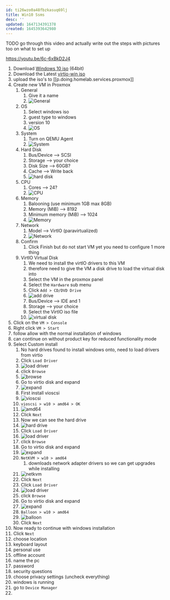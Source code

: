 ```yaml
---
id: ti26wzo0a48fbzkasuq69lj
title: Win10 Ssms
desc: ''
updated: 1647134391378
created: 1645393642980
---
```



TODO go through this video and actually write out the steps with pictures too on what to set up

<https://youtu.be/6c-6xBkD2J4>

1. Download [Windows 10 iso][0] (64bit)
2. Download the Latest [virtio-win iso][1]
3. upload the iso's to [[p.doing.homelab.services.proxmox]]
4. Create new VM in Proxmox
   1. General
      1. Give it a name
      2. ![General](/assets/images/2022-03-12-16-52-44.png)
   2. OS
      1. Select windows iso
      2. guest type to windows
      3. version 10
      4. ![OS](/assets/images/2022-03-12-16-53-32.png)
   3. System
      1. Turn on QEMU Agent
      2. ![System](/assets/images/2022-03-12-16-54-16.png)
   4. Hard Disk
      1. Bus/Device --> SCSI
      2. Storage --> your choice
      3. Disk Size --> 60GB?
      4. Cache --> Write back
      5. ![hard disk](/assets/images/2022-03-12-16-56-29.png)
   5. CPU
      1. Cores --> 24?
      2. ![CPU](/assets/images/2022-03-12-16-57-19.png)
   6. Memory
      1. Balooning (use minimum 1GB max 8GB)
      2. Memory (MiB) --> 8192
      3. Minimum memory (MiB) --> 1024
      4. ![Memory](/assets/images/2022-03-12-16-58-55.png)
   7. Network
      1. Model --> VirtIO (paravirtualized)
      2. ![Network](/assets/images/2022-03-12-16-59-42.png)
   8. Confirm
      1. Click Finish but do not start VM yet you need to configure 1 more thing
   9. VirtIO Virtual Disk
      1. We need to install the virtIO drivers to this VM
      2. therefore need to give the VM a disk drive to load the virtual disk into
      3. Select the VM in the proxmox panel
      4. Select the `Hardware` sub menu
      5. Click `Add > CD/DVD Drive`
      6. ![add drive](/assets/images/2022-03-12-17-02-41.png)
      7. Bus/Device --> IDE and 1
      8. Storage --> your choice
      9. Select the VirtIO iso file
      10. ![virtual disk](/assets/images/2022-03-12-17-03-46.png)
5. Click on the `VM > Console`
6. Right click `VM > Start`
7. follow allow with the normal installation of windows
8. can continue on without product key for reduced functionality mode
9. Select Custom install
    1. No hard drives found to install windows onto, need to load drivers from virtio
    2. Click `Load Driver`
    3. ![load driver](/assets/images/2022-03-12-17-06-28.png)
    4. click `Browse`
    5. ![browse](/assets/images/2022-03-12-17-07-09.png)
    6. Go to virtio disk and expand
    7. ![expand](/assets/images/2022-03-12-17-07-35.png)
    8. First install vioscsi
    9. ![vioscsi](/assets/images/2022-03-12-17-08-39.png)
    10. `vioscsi > w10 > amd64 > OK`
    11. ![amd64](/assets/images/2022-03-12-17-09-22.png)
    12. Click `Next`
    13. Now we can see the hard drive
    14. ![hard drive](/assets/images/2022-03-12-17-10-06.png)
    15. Click `Load Driver`
    16. ![load driver](/assets/images/2022-03-12-17-06-28.png)
    17. click `Browse`
    18. Go to virtio disk and expand
    19. ![expand](/assets/images/2022-03-12-17-07-35.png)
    25. `NetKVM > w10 > amd64`
        1.  downloads network adapter drivers so we can get upgrades while installing
    26. ![netkvm](/assets/images/2022-03-12-17-15-03.png)
    27. Click `Next`
    28. Click `Load Driver`
    29. ![load driver](/assets/images/2022-03-12-17-06-28.png)
    31. click `Browse`
    32. Go to virtio disk and expand
    33. ![expand](/assets/images/2022-03-12-17-07-35.png)
    34. `Balloon > w10 > amd64`
    35. ![balloon](/assets/images/2022-03-12-17-17-15.png)
    36. Click `Next`
10. Now ready to continue with windows installation
11. Click `Next`
12. choose location
13. keyboard layout
14. personal use
15. offline account
16. name the pc
17. password
18. security questions
19. choose privacy settings (uncheck everything)
20. windows is running
21. go to `Device Manager`
22. 

[0]: https://www.microsoft.com/en-us/software-download/windows10ISO
[1]: https://docs.fedoraproject.org/en-US/quick-docs/creating-windows-virtual-machines-using-virtio-drivers/index.html
